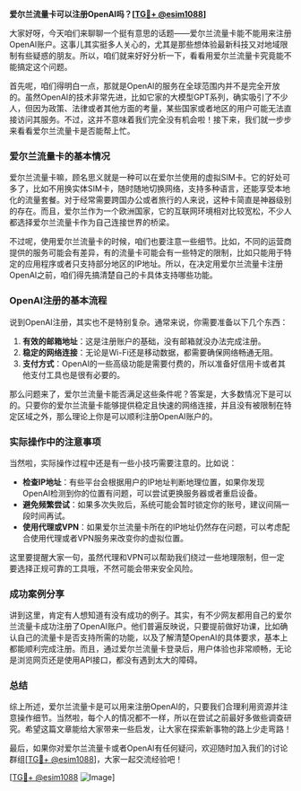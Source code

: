 **爱尔兰流量卡可以注册OpenAI吗？[[TG💪+ @esim1088](https://t.me/s/esim1088)]**

大家好呀，今天咱们来聊聊一个挺有意思的话题——爱尔兰流量卡能不能用来注册OpenAI账户。这事儿其实挺多人关心的，尤其是那些想体验最新科技又对地域限制有些疑惑的朋友。所以，咱们就来好好分析一下，看看用爱尔兰流量卡究竟能不能搞定这个问题。

首先呢，咱们得明白一点，那就是OpenAI的服务在全球范围内并不是完全开放的。虽然OpenAI的技术非常先进，比如它家的大模型GPT系列，确实吸引了不少人，但因为政策、法律或者其他方面的考量，某些国家或者地区的用户可能无法直接访问其服务。不过，这并不意味着我们完全没有机会啦！接下来，我们就一步步来看看爱尔兰流量卡是否能帮上忙。

### 爱尔兰流量卡的基本情况

爱尔兰流量卡嘛，顾名思义就是一种可以在爱尔兰使用的虚拟SIM卡。它的好处可多了，比如不用换实体SIM卡，随时随地切换网络，支持多种语言，还能享受本地化的流量套餐。对于经常需要跨国办公或者旅行的人来说，这种卡简直是神器级别的存在。而且，爱尔兰作为一个欧洲国家，它的互联网环境相对比较宽松，不少人都选择爱尔兰流量卡作为自己连接世界的桥梁。

不过呢，使用爱尔兰流量卡的时候，咱们也要注意一些细节。比如，不同的运营商提供的服务可能会有差异，有的流量卡可能会有一些特定的限制，比如只能用于特定的应用程序或者只支持部分地区的IP地址。所以，在决定用爱尔兰流量卡注册OpenAI之前，咱们得先搞清楚自己的卡具体支持哪些功能。

### OpenAI注册的基本流程

说到OpenAI注册，其实也不是特别复杂。通常来说，你需要准备以下几个东西：

1. **有效的邮箱地址**：这是注册账户的基础，没有邮箱就没办法完成注册。
2. **稳定的网络连接**：无论是Wi-Fi还是移动数据，都需要确保网络畅通无阻。
3. **支付方式**：OpenAI的一些高级功能是需要付费的，所以准备好信用卡或者其他支付工具也是很有必要的。

那么问题来了，爱尔兰流量卡能否满足这些条件呢？答案是，大多数情况下是可以的。只要你的爱尔兰流量卡能够提供稳定且快速的网络连接，并且没有被限制在特定区域之外，那么理论上你是可以顺利注册OpenAI账户的。

### 实际操作中的注意事项

当然啦，实际操作过程中还是有一些小技巧需要注意的。比如说：

- **检查IP地址**：有些平台会根据用户的IP地址判断地理位置，如果你发现OpenAI检测到你的位置有问题，可以尝试更换服务器或者重启设备。
- **避免频繁尝试**：如果多次失败后，系统可能会暂时锁定你的账号，建议间隔一段时间再试。
- **使用代理或VPN**：如果爱尔兰流量卡所在的IP地址仍然存在问题，可以考虑配合使用代理或者VPN服务来改变你的虚拟位置。

这里要提醒大家一句，虽然代理和VPN可以帮助我们绕过一些地理限制，但一定要选择正规可靠的工具哦，不然可能会带来安全风险。

### 成功案例分享

讲到这里，肯定有人想知道有没有成功的例子。其实，有不少网友都用自己的爱尔兰流量卡成功注册了OpenAI账户。他们普遍反映说，只要提前做好功课，比如确认自己的流量卡是否支持所需的功能，以及了解清楚OpenAI的具体要求，基本上都能顺利完成注册。而且，通过爱尔兰流量卡登录后，用户体验也非常顺畅，无论是浏览网页还是使用API接口，都没有遇到太大的障碍。

### 总结

综上所述，爱尔兰流量卡是可以用来注册OpenAI的，只要我们合理利用资源并注意操作细节。当然啦，每个人的情况都不一样，所以在尝试之前最好多做些调查研究。希望这篇文章能给大家带来一些启发，让大家在探索新事物的路上少走弯路！

最后，如果你对爱尔兰流量卡或者OpenAI有任何疑问，欢迎随时加入我们的讨论群组[[TG💪+ @esim1088](https://t.me/s/esim1088)]，大家一起交流经验吧！

[[TG💪+ @esim1088](https://t.me/s/esim1088) ![Image](https://i.postimg.cc/4NQfJmqS/Snipaste-2025-05-13-00-14-12.png)]